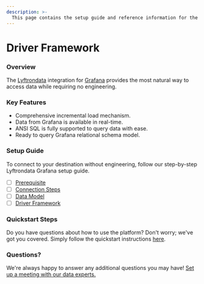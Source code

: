 ```yaml
---
description: >-
  This page contains the setup guide and reference information for the Grafana source connector.
---
```


# Driver Framework

### Overview

The [Lyftrondata](https://www.lyftrondata.com/) integration for [Grafana](None) provides the most natural way to access data while requiring no engineering.

### Key Features

* Comprehensive incremental load mechanism.
* Data from Grafana is available in real-time.&#x20;
* ANSI SQL is fully supported to query data with ease.
* Ready to query Grafana relational schema model.

### Setup Guide

To connect to your destination without engineering, follow our step-by-step Lyftrondata Grafana setup guide.

* [ ] [Prerequisite](../prerequisite.md)
* [ ] [Connection Steps](../connection-steps.md)
* [ ] [Data Model](../data-model/erd.md)
* [ ] [Driver Framework](../driver-framework/)

### Quickstart Steps

Do you have questions about how to use the platform? Don't worry; we've got you covered. Simply follow the quickstart instructions [here](../driver-framework/README.md).

### Questions? <a href="#questions" id="questions"></a>

We're always happy to answer any additional questions you may have! [Set up a meeting with our data experts.](https://www.lyftrondata.com/book-a-meeting/)


